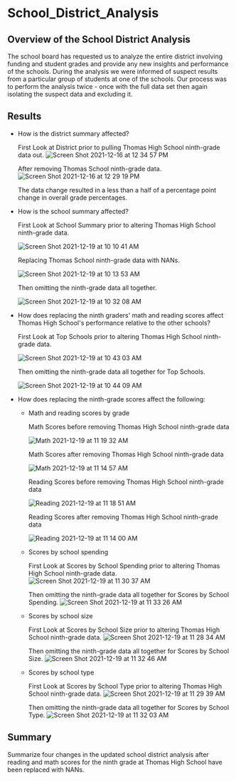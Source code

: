 # School_District_Analysis

## Overview of the School District Analysis

The school board has requested us to analyze the entire district involving funding and student grades and provide any new insights and performance of the schools. During the analysis we were informed of suspect results from a particular group of students at one of the schools. Our process was to perform the analysis twice - once with the full data set then again isolating the suspect data and excluding it.

## Results

* How is the district summary affected?

  First Look at District prior to pulling Thomas High School ninth-grade data out.
  ![Screen Shot 2021-12-16 at 12 34 57 PM](https://user-images.githubusercontent.com/93485455/146681606-8a95182d-fb11-44f6-9458-2016a035bc0b.png)

  After removing Thomas School ninth-grade data.
  ![Screen Shot 2021-12-16 at 12 29 19 PM](https://user-images.githubusercontent.com/93485455/146681685-8eb08bcb-8ea6-4a29-8957-459c68cbe22e.png)

  The data change resulted in a less than a half of a percentage point change in overall grade percentages.



* How is the school summary affected?

  First Look at School Summary prior to altering Thomas High School ninth-grade data.

  ![Screen Shot 2021-12-19 at 10 10 41 AM](https://user-images.githubusercontent.com/93485455/146682885-d00b1ce6-1387-413f-a266-5b69fe91a07f.png)


  Replacing Thomas School ninth-grade data with NANs.

  ![Screen Shot 2021-12-19 at 10 13 53 AM](https://user-images.githubusercontent.com/93485455/146682897-10461e08-5a65-4aaf-a0fd-105981b35eb0.png)


  Then omitting the ninth-grade data all together.

  ![Screen Shot 2021-12-19 at 10 32 08 AM](https://user-images.githubusercontent.com/93485455/146682905-850ba295-491f-4158-8096-a6604a2f9a32.png)




* How does replacing the ninth graders' math and reading scores affect Thomas High School's performance relative to the other schools?

  First Look at Top Schools prior to altering Thomas High School ninth-grade data.
  
  ![Screen Shot 2021-12-19 at 10 43 03 AM](https://user-images.githubusercontent.com/93485455/146683168-00f64af5-9322-46de-a0eb-f715e4ac42f4.png)

  Then omitting the ninth-grade data all together for Top Schools.

  ![Screen Shot 2021-12-19 at 10 44 09 AM](https://user-images.githubusercontent.com/93485455/146683208-8ced1e56-99e9-4b63-b49b-f0579cda4222.png)



* How does replacing the ninth-grade scores affect the following:

  * Math and reading scores by grade
  
    Math Scores before removing Thomas High School ninth-grade data
    
    ![Math 2021-12-19 at 11 19 32 AM](https://user-images.githubusercontent.com/93485455/146684359-03898e74-98a1-4cb1-88a2-b61355650026.png)

    Math Scores after removing Thomas High School ninth-grade data
  
    ![Math 2021-12-19 at 11 14 57 AM](https://user-images.githubusercontent.com/93485455/146684402-3930bead-be11-4ca1-8937-fe80b49829eb.png)

    Reading Scores before removing Thomas High School ninth-grade data
  
    ![Reading 2021-12-19 at 11 18 51 AM](https://user-images.githubusercontent.com/93485455/146684371-c2167fec-8853-4f08-a2f6-d5213c7fb0c0.png)

    Reading Scores after removing Thomas High School ninth-grade data
    
    ![Reading 2021-12-19 at 11 14 00 AM](https://user-images.githubusercontent.com/93485455/146684481-3231fe71-c9fe-475d-885a-07854a02b36e.png)


  
  * Scores by school spending
  
    First Look at Scores by School Spending prior to altering Thomas High School ninth-grade data.
    ![Screen Shot 2021-12-19 at 11 30 37 AM](https://user-images.githubusercontent.com/93485455/146684699-252d3166-dd7b-43a2-b13d-12a7ab638e05.png)
  
    Then omitting the ninth-grade data all together for Scores by School Spending.
    ![Screen Shot 2021-12-19 at 11 33 26 AM](https://user-images.githubusercontent.com/93485455/146684787-5c01787c-674c-4248-b295-47a3840f945e.png)

  
  
  * Scores by school size
  
    First Look at Scores by School Size prior to altering Thomas High School ninth-grade data.
    ![Screen Shot 2021-12-19 at 11 28 34 AM](https://user-images.githubusercontent.com/93485455/146684653-99c0bda1-88d1-442a-ac83-6f6b919e5138.png)
    
    Then omitting the ninth-grade data all together for Scores by School Size.
    ![Screen Shot 2021-12-19 at 11 32 46 AM](https://user-images.githubusercontent.com/93485455/146684769-e159355b-44db-4a82-8acc-d702f0df698f.png)

  
  
  * Scores by school type

    First Look at Scores by School Type prior to altering Thomas High School ninth-grade data.
    ![Screen Shot 2021-12-19 at 11 29 39 AM](https://user-images.githubusercontent.com/93485455/146684677-8c09dcda-4436-4a69-9d27-6d4f39fd2d70.png)

    Then omitting the ninth-grade data all together for Scores by School Type.
    ![Screen Shot 2021-12-19 at 11 32 03 AM](https://user-images.githubusercontent.com/93485455/146684746-8cc6660f-1444-4239-9688-1c9fa48beca5.png)


## Summary

Summarize four changes in the updated school district analysis after reading and math scores for the ninth grade at Thomas High School have been replaced with NANs.
